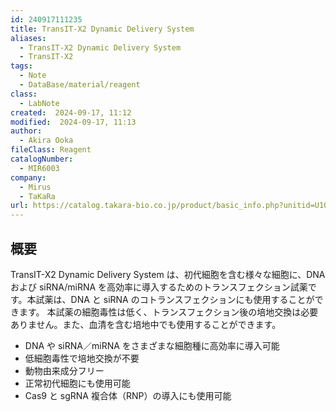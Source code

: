 ```yaml
---
id: 240917111235
title: TransIT-X2 Dynamic Delivery System
aliases:
  - TransIT-X2 Dynamic Delivery System
  - TransIT-X2
tags:
  - Note
  - DataBase/material/reagent
class:
  - LabNote
created:  2024-09-17, 11:12
modified:  2024-09-17, 11:13
author:
  - Akira Ooka
fileClass: Reagent
catalogNumber:
  - MIR6003
company:
  - Mirus
  - TaKaRa
url: https://catalog.takara-bio.co.jp/product/basic_info.php?unitid=U100007732
---
```

## 概要
TransIT-X2 Dynamic Delivery System は、初代細胞を含む様々な細胞に、DNA および siRNA/miRNA を高効率に導入するためのトランスフェクション試薬です。本試薬は、DNA と siRNA のコトランスフェクションにも使用することができます。
本試薬の細胞毒性は低く、トランスフェクション後の培地交換は必要ありません。また、血清を含む培地中でも使用することができます。

- DNA や siRNA／miRNA をさまざまな細胞種に高効率に導入可能
- 低細胞毒性で培地交換が不要
- 動物由来成分フリー
- 正常初代細胞にも使用可能
- Cas9 と sgRNA 複合体（RNP）の導入にも使用可能
